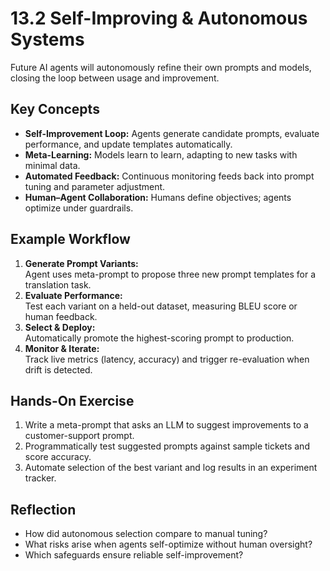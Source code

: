 # 13.2 Self-Improving & Autonomous Systems

Future AI agents will autonomously refine their own prompts and models, closing the loop between usage and improvement.

## Key Concepts

- **Self-Improvement Loop:** Agents generate candidate prompts, evaluate performance, and update templates automatically.  
- **Meta-Learning:** Models learn to learn, adapting to new tasks with minimal data.  
- **Automated Feedback:** Continuous monitoring feeds back into prompt tuning and parameter adjustment.  
- **Human–Agent Collaboration:** Humans define objectives; agents optimize under guardrails.

## Example Workflow

1. **Generate Prompt Variants:**  
   Agent uses meta-prompt to propose three new prompt templates for a translation task.  
2. **Evaluate Performance:**  
   Test each variant on a held-out dataset, measuring BLEU score or human feedback.  
3. **Select & Deploy:**  
   Automatically promote the highest-scoring prompt to production.  
4. **Monitor & Iterate:**  
   Track live metrics (latency, accuracy) and trigger re-evaluation when drift is detected.

## Hands-On Exercise

1. Write a meta-prompt that asks an LLM to suggest improvements to a customer-support prompt.  
2. Programmatically test suggested prompts against sample tickets and score accuracy.  
3. Automate selection of the best variant and log results in an experiment tracker.

## Reflection

- How did autonomous selection compare to manual tuning?  
- What risks arise when agents self-optimize without human oversight?  
- Which safeguards ensure reliable self-improvement?
